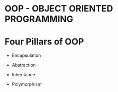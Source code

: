 # OOP - OBJECT ORIENTED PROGRAMMING

# Four Pillars of OOP
 - Encapsulation
 - Abstraction

 - Inheritance
 - Polymorphism